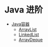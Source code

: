 # Java 进阶

* [Java容器](/Java/Java进阶/Java容器/)
    * [ArrayList](/Java/Java进阶/Java容器/ArrayList)
    * [LinkedList](/Java/Java进阶/Java容器/LinkedList)
    * [ArrayDeque](/Java/Java进阶/Java容器/ArrayDeque)
